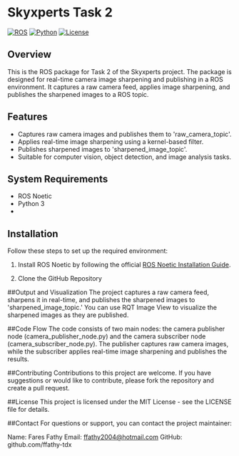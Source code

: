 # Skyxperts Task 2

[![ROS](https://img.shields.io/badge/ROS-Noetic-brightgreen)](http://wiki.ros.org/noetic)
[![Python](https://img.shields.io/badge/Python-3-blue)](https://www.python.org/)
[![License](https://img.shields.io/badge/License-MIT-yellow.svg)](https://opensource.org/licenses/MIT)

## Overview

This is the ROS package for Task 2 of the Skyxperts project. The package is designed for real-time camera image sharpening and publishing in a ROS environment. It captures a raw camera feed, applies image sharpening, and publishes the sharpened images to a ROS topic.

## Features

- Captures raw camera images and publishes them to 'raw_camera_topic'.
- Applies real-time image sharpening using a kernel-based filter.
- Publishes sharpened images to 'sharpened_image_topic'.
- Suitable for computer vision, object detection, and image analysis tasks.

## System Requirements

- ROS Noetic
- Python 3
- 
## Installation

Follow these steps to set up the required environment:

1. Install ROS Noetic by following the official [ROS Noetic Installation Guide](http://wiki.ros.org/noetic/Installation).

2. Clone the GitHub Repository

##Output and Visualization
The project captures a raw camera feed, sharpens it in real-time, and publishes the sharpened images to 'sharpened_image_topic.' You can use RQT Image View to visualize the sharpened images as they are published.

##Code Flow
The code consists of two main nodes: the camera publisher node (camera_publisher_node.py) and the camera subscriber node (camera_subscriber_node.py). The publisher captures raw camera images, while the subscriber applies real-time image sharpening and publishes the results.

##Contributing
Contributions to this project are welcome. If you have suggestions or would like to contribute, please fork the repository and create a pull request.

##License
This project is licensed under the MIT License - see the LICENSE file for details.

##Contact
For questions or support, you can contact the project maintainer:

Name: Fares Fathy
Email: ffathy2004@hotmail.com
GitHub: github.com/ffathy-tdx
